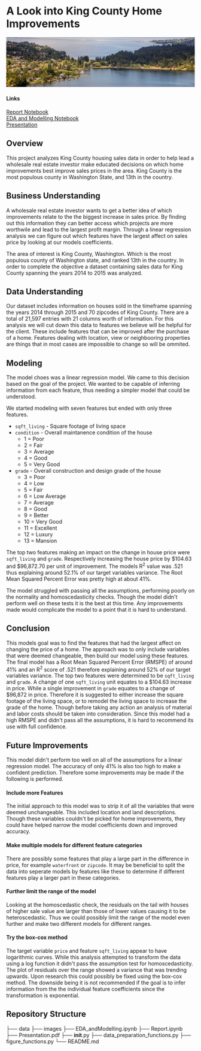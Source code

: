 # A Look into King County Home Improvements

![King County picture of shore line with houses](https://github.com/cschneck7/phase-2-project/blob/main/images/hero-lake-washington-xlg.jpg)

#### Links

[Report Notebook](Report.ipynb)<br/>
[EDA and Modelling Notebook](EDA_and_Modelling.ipynb)<br/>
[Presentation](Presentation.pdf)

## Overview

This project analyzes King County housing sales data in order to help lead a wholesale real estate investor make educated decisions on which home improvements best improve sales prices in the area. King County is the most populous county in Washington State, and 13th in the country.

## Business Understanding

A wholesale real estate investor wants to get a better idea of which improvements relate to the the biggest increase in sales price. By finding out this information they can better access which projects are more worthwile and lead to the largest profit margin. Through a linear regression analysis we can figure out which features have the largest affect on sales price by looking at our models coefficients.

The area of interest is King County, Washington. Which is the most populous county of Washington state, and ranked 13th in the country. In order to complete the objective a dataset containing sales data for King County spanning the years 2014 to 2015 was analyzed.

## Data Understanding

Our dataset includes information on houses sold in the timeframe spanning the years 2014 through 2015 and 70 zipcodes of King County. There are a total of 21,597 entries with 21 columns worth of information. For this analysis we will cut down this data to features we believe will be helpful for the client. These include features that can be improved after the purchase of a home. Features dealing with location, view or neighbooring properties are things that in most cases are impossible to change so will be ommited.

## Modeling

The model choes was a linear regression model. We came to this decision based on the goal of the project. We wanted to be capable of inferring information from each feature, thus needing a simpler model that could be understood.

We started modeling with seven features but ended with only three features.

- `sqft_living` - Square footage of living space
- `condition` - Overall maintanence condition of the house
  - 1 = Poor
  - 2 = Fair
  - 3 = Average
  - 4 = Good
  - 5 = Very Good
- `grade` - Overall construction and design grade of the house
  - 3 = Poor
  - 4 = Low
  - 5 = Fair
  - 6 = Low Average
  - 7 = Average
  - 8 = Good
  - 9 = Better
  - 10 = Very Good
  - 11 = Excellent
  - 12 = Luxury
  - 13 = Mansion

The top two features making an impact on the change in house price were `sqft_living` and `grade`. Respectively increasing the house price by $104.63 and $96,872.70 per unit of improvement. The models R<sup>2</sup> value was .521 thus explaining around 52.1% of our target variables variance. The Root Mean Squared Percent Error was pretty high at about 41%.

The model struggled with passing all the assumptions, performing poorly on the normality and homoscedasticity checks. Though the model didn't perform well on these tests it is the best at this time. Any improvements made would complicate the model to a point that it is hard to understand.

## Conclusion

This models goal was to find the features that had the largest affect on changing the price of a home. The approach was to only include variables that were deemed changeable, then build our model using these features. The final model has a Root Mean Squared Percent Error (RMSPE) of around 41% and an R<sup>2</sup> score of .521 therefore explaining around 52% of our target variables variance. The top two features were determined to be `sqft_living` and `grade`. A change of one `sqft_living` unit equates to a \$104.63 increase in price. While a single improvement in `grade` equates to a change of \$96,872 in price. Therefore it is suggested to either increase the square footage of the living space, or to remodel the living space to increase the grade of the home. Though before taking any action an analysis of material and labor costs should be taken into consideration. Since this model had a high RMSPE and didn't pass all the assumptions, it is hard to recommend its use with full confidence.

## Future Improvements

This model didn't perform too well on all of the assumptions for a linear regression model. The accuracy of only 41% is also too high to make a confident prediction. Therefore some improvements may be made if the following is performed.

#### Include more Features

The initial approach to this model was to strip it of all the variables that were deemed unchangeable. This included location and land descriptions. Though these variables couldn't be picked for home improvements, they could have helped narrow the model coefficients down and improved accuracy.

#### Make multiple models for different feature categories

There are possibly some features that play a large part in the difference in price, for example `waterfront` or `zipcode`. It may be beneficial to split the data into seperate models by features like these to determine if different features play a larger part in these categories.

#### Further limit the range of the model

Looking at the homoscedastic check, the residuals on the tail with houses of higher sale value are larger than those of lower values causing it to be heteroscedastic. Thus we could possibly limit the range of the model even further and make two different models for different ranges.

#### Try the box-cox method

The target variable `price` and feature `sqft_living` appear to have logarithmic curves. While this analysis attempted to transform the data using a log function it didn't pass the assumption test for homoscedasticity. The plot of residuals over the range showed a variance that was trending upwards. Upon research this could possibly be fixed using the box-cox method. The downside being it is not recommended if the goal is to infer information from the the individual feature coefficients since the transformation is exponential.

## Repository Structure

├── data
├── images
├── EDA_andModelling.ipynb
├── Report.ipynb
├── Presentation.pdf
├── **init**.py
├── data_preparation_functions.py
├── figure_functions.py
└── README.md
